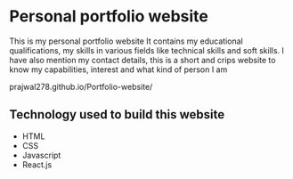 # Personal portfolio website

This is my personal portfolio website 
It contains my educational qualifications, my skills in various fields like technical skills and soft skills. I have also mention my contact details, this is a short and crips website to know my capabilities, interest and what kind of person I am 

prajwal278.github.io/Portfolio-website/

## Technology used to build this website 
- HTML
- CSS
- Javascript 
- React.js

